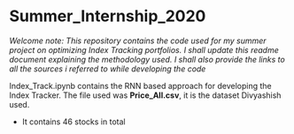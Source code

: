 # Summer_Internship_2020
*Welcome note: This repository contains the code used for my summer project on optimizing Index Tracking portfolios.
I shall update this readme document explaining the methodology used. I shall also provide the links to all the sources i referred to while developing the code*

Index_Track.ipynb contains the RNN based approach for developing the Index Tracker.
The file used was **Price_All.csv**, it is the dataset Divyashish used.
* It contains 46 stocks in total
